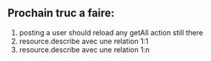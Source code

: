 ## Prochain truc a faire:

1. posting a user should reload any getAll action still there
2. resource.describe avec une relation 1:1
3. resource.describe avec une relation 1:n
